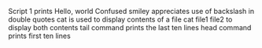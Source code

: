 Script 1 prints Hello, world
Confused smiley appreciates use of backslash in double quotes
cat is used to display contents of a file
cat file1 file2 to display both contents
tail command prints the last ten lines
head command prints first ten lines
